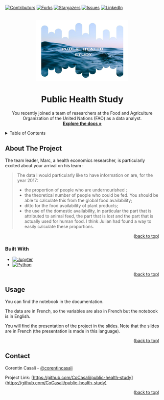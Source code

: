 <a name="readme-top"></a>

[![Contributors][contributors-shield]][contributors-url]
[![Forks][forks-shield]][forks-url]
[![Stargazers][stars-shield]][stars-url]
[![Issues][issues-shield]][issues-url]
[![LinkedIn][linkedin-shield]][linkedin-url]



<!-- PROJECT LOGO -->
<br />
<div align="center">
  <a href="https://github.com/CoCasali/public-health-study">
    <img src="images/logo.png" alt="Logo" width="300" height="200">
  </a>

<h1 align="center">Public Health Study</h1>

  <p align="center">
    You recently joined a team of researchers at the Food and Agriculture Organization of the United Nations (FAO) as a data analyst.
    <br />
    <a href="https://github.com/CoCasali/public-health-study"><strong>Explore the docs »</strong></a>
    <br />
  </p>
</div>



<!-- TABLE OF CONTENTS -->
<details>
  <summary>Table of Contents</summary>
  <ol>
    <li>
      <a href="#about-the-project">About The Project</a>
      <ul>
        <li><a href="#built-with">Built With</a></li>
      </ul>
    </li>
    <li><a href="#usage">Usage</a></li>
    <li><a href="#contact">Contact</a></li>
  </ol>
</details>



<!-- ABOUT THE PROJECT -->
## About The Project

The team leader, Marc, a health economics researcher, is particularly excited about your arrival on his team :

> The data I would particularly like to have information on are, for the year 2017:
> - the proportion of people who are undernourished ;
> - the theoretical number of people who could be fed. You should be able to calculate this from the global food availability;
> - ditto for the food availability of plant products;
> - the use of the domestic availability, in particular the part that is attributed to animal feed, the part that is lost and the part that is actually used for human food. 
> I think Julian had found a way to easily calculate these proportions.

<p align="right">(<a href="#readme-top">back to top</a>)</p>

### Built With

* [![Jupyter][Jupyter.icon]][Jupyter-url]
* [![Python][Python.js]][Python-url]

<p align="right">(<a href="#readme-top">back to top</a>)</p>

<!-- USAGE EXAMPLES -->
## Usage
You can find the notebook in the documentation. 

The data are in French, so the variables are also in French but the notebook is in English. 

You will find the presentation of the project in the slides. Note that the slides are in French (the presentation is made in this language). 

<p align="right">(<a href="#readme-top">back to top</a>)</p>




<!-- CONTACT -->
## Contact

Corentin Casali - [@corentincasali](https://twitter.com/corentincasali)

Project Link: [https://github.com/CoCasali/public-health-study](https://github.com/CoCasali/public-health-study)

<p align="right">(<a href="#readme-top">back to top</a>)</p>


<!-- MARKDOWN LINKS & IMAGES -->
<!-- https://www.markdownguide.org/basic-syntax/#reference-style-links -->
[contributors-shield]: https://img.shields.io/github/contributors/CoCasali/public-health-study.svg?style=for-the-badge
[contributors-url]: https://github.com/CoCasali/public-health-study/graphs/contributors
[forks-shield]: https://img.shields.io/github/forks/CoCasali/public-health-study.svg?style=for-the-badge
[forks-url]: https://github.com/CoCasali/public-health-study/network/members
[stars-shield]: https://img.shields.io/github/stars/CoCasali/public-health-study.svg?style=for-the-badge
[stars-url]: https://github.com/CoCasali/public-health-study/stargazers
[issues-shield]: https://img.shields.io/github/issues/CoCasali/public-health-study.svg?style=for-the-badge
[issues-url]: https://github.com/CoCasali/public-health-study/issues
[license-shield]: https://img.shields.io/github/license/CoCasali/public-health-study.svg?style=for-the-badge
[license-url]: https://github.com/CoCasali/public-health-study/blob/master/LICENSE.txt
[linkedin-shield]: https://img.shields.io/badge/-LinkedIn-black.svg?style=for-the-badge&logo=linkedin&colorB=555
[linkedin-url]: https://linkedin.com/in/corentincasali
[product-screenshot]: images/screenshot.png
[React.js]: https://img.shields.io/badge/React-20232A?style=for-the-badge&logo=react&logoColor=61DAFB
[React-url]: https://reactjs.org/
[Python.js]: https://img.shields.io/badge/Made%20with-Python-yellow?style=for-the-badge&logo=Python&logoColor=yellow
[Python-url]: https://www.python.org/
[Jupyter.icon]:https://img.shields.io/badge/Made%20with-Jupyter-orange?style=for-the-badge&logo=Jupyter
[Jupyter-url]:https://jupyter.org/try

